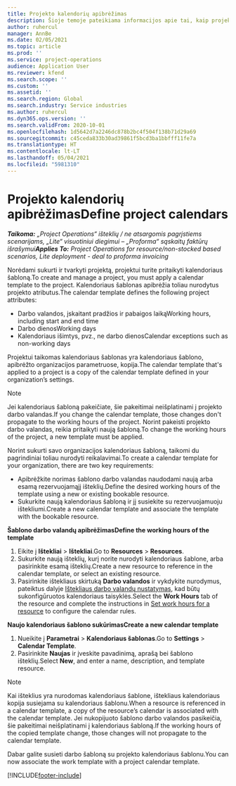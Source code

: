 ```yaml
---
title: Projekto kalendorių apibrėžimas
description: Šioje temoje pateikiama informacijos apie tai, kaip projektui taikyti kalendoriaus šabloną projekto grafikui sekti.
author: ruhercul
manager: AnnBe
ms.date: 02/05/2021
ms.topic: article
ms.prod: ''
ms.service: project-operations
audience: Application User
ms.reviewer: kfend
ms.search.scope: ''
ms.custom: ''
ms.assetid: ''
ms.search.region: Global
ms.search.industry: Service industries
ms.author: ruhercul
ms.dyn365.ops.version: ''
ms.search.validFrom: 2020-10-01
ms.openlocfilehash: 1d5642d7a2246dc878b2bc4f504f138b71d29a69
ms.sourcegitcommit: c45ceda833b30ad39861f5bcd3ba1bbfff11fe7a
ms.translationtype: HT
ms.contentlocale: lt-LT
ms.lasthandoff: 05/04/2021
ms.locfileid: "5981310"
---
```

# <a name="define-project-calendars"></a><span data-ttu-id="3432c-103">Projekto kalendorių apibrėžimas</span><span class="sxs-lookup"><span data-stu-id="3432c-103">Define project calendars</span></span>

<span data-ttu-id="3432c-104">_**Taikoma:** „Project Operations“ išteklių / ne atsargomis pagrįstiems scenarijams, „Lite“ visuotiniui diegimui – „Proforma“ sąskaitų faktūrų išrašymui_</span><span class="sxs-lookup"><span data-stu-id="3432c-104">_**Applies To:** Project Operations for resource/non-stocked based scenarios, Lite deployment - deal to proforma invoicing_</span></span>

<span data-ttu-id="3432c-105">Norėdami sukurti ir tvarkyti projektą, projektui turite pritaikyti kalendoriaus šabloną.</span><span class="sxs-lookup"><span data-stu-id="3432c-105">To create and manage a project, you must apply a calendar template to the project.</span></span> <span data-ttu-id="3432c-106">Kalendoriaus šablonas apibrėžia toliau nurodytus projekto atributus.</span><span class="sxs-lookup"><span data-stu-id="3432c-106">The calendar template defines the following project attributes:</span></span>

- <span data-ttu-id="3432c-107">Darbo valandos, įskaitant pradžios ir pabaigos laiką</span><span class="sxs-lookup"><span data-stu-id="3432c-107">Working hours, including start and end time</span></span>
- <span data-ttu-id="3432c-108">Darbo dienos</span><span class="sxs-lookup"><span data-stu-id="3432c-108">Working days</span></span>
- <span data-ttu-id="3432c-109">Kalendoriaus išimtys, pvz., ne darbo dienos</span><span class="sxs-lookup"><span data-stu-id="3432c-109">Calendar exceptions such as non-working days</span></span>

<span data-ttu-id="3432c-110">Projektui taikomas kalendoriaus šablonas yra kalendoriaus šablono, apibrėžto organizacijos parametruose, kopija.</span><span class="sxs-lookup"><span data-stu-id="3432c-110">The calendar template that's applied to a project is a copy of the calendar template defined in your organization’s settings.</span></span>

> [!NOTE]
> <span data-ttu-id="3432c-111">Jei kalendoriaus šabloną pakeičiate, šie pakeitimai neišplatinami į projekto darbo valandas.</span><span class="sxs-lookup"><span data-stu-id="3432c-111">If you change the calendar template, those changes don't propagate to the working hours of the project.</span></span> <span data-ttu-id="3432c-112">Norint pakeisti projekto darbo valandas, reikia pritaikyti naują šabloną.</span><span class="sxs-lookup"><span data-stu-id="3432c-112">To change the working hours of the project, a new template must be applied.</span></span>

<span data-ttu-id="3432c-113">Norint sukurti savo organizacijos kalendoriaus šabloną, taikomi du pagrindiniai toliau nurodyti reikalavimai.</span><span class="sxs-lookup"><span data-stu-id="3432c-113">To create a calendar template for your organization, there are two key requirements:</span></span>

- <span data-ttu-id="3432c-114">Apibrėžkite norimas šablono darbo valandas naudodami naują arba esamą rezervuojamąjį išteklių.</span><span class="sxs-lookup"><span data-stu-id="3432c-114">Define the desired working hours of the template using a new or existing bookable resource.</span></span>
- <span data-ttu-id="3432c-115">Sukurkite naują kalendoriaus šabloną ir jį susiekite su rezervuojamuoju ištekliumi.</span><span class="sxs-lookup"><span data-stu-id="3432c-115">Create a new calendar template and associate the template with the bookable resource.</span></span>

<span data-ttu-id="3432c-116">**Šablono darbo valandų apibrėžimas**</span><span class="sxs-lookup"><span data-stu-id="3432c-116">**Define the working hours of the template**</span></span>

1. <span data-ttu-id="3432c-117">Eikite į **Ištekliai** \> **Ištekliai**.</span><span class="sxs-lookup"><span data-stu-id="3432c-117">Go to **Resources** \> **Resources**.</span></span>
2. <span data-ttu-id="3432c-118">Sukurkite naują išteklių, kurį norite nurodyti kalendoriaus šablone, arba pasirinkite esamą išteklių.</span><span class="sxs-lookup"><span data-stu-id="3432c-118">Create a new resource to reference in the calendar template, or select an existing resource.</span></span>
3. <span data-ttu-id="3432c-119">Pasirinkite ištekliaus skirtuką **Darbo valandos** ir vykdykite nurodymus, pateiktus dalyje [Ištekliaus darbo valandų nustatymas](https://docs.microsoft.com/dynamics365/field-service/set-work-hours-resource), kad būtų sukonfigūruotos kalendoriaus taisyklės.</span><span class="sxs-lookup"><span data-stu-id="3432c-119">Select the **Work Hours** tab of the resource and complete the instructions in [Set work hours for a resource](https://docs.microsoft.com/dynamics365/field-service/set-work-hours-resource) to configure the calendar rules.</span></span>

<span data-ttu-id="3432c-120">**Naujo kalendoriaus šablono sukūrimas**</span><span class="sxs-lookup"><span data-stu-id="3432c-120">**Create a new calendar template**</span></span>

1. <span data-ttu-id="3432c-121">Nueikite į **Parametrai** \> **Kalendoriaus šablonas**.</span><span class="sxs-lookup"><span data-stu-id="3432c-121">Go to **Settings** \> **Calendar Template**.</span></span>
2. <span data-ttu-id="3432c-122">Pasirinkite **Naujas** ir įveskite pavadinimą, aprašą bei šablono išteklių.</span><span class="sxs-lookup"><span data-stu-id="3432c-122">Select **New**, and enter a name, description, and template resource.</span></span>

> [!NOTE]
> <span data-ttu-id="3432c-123">Kai išteklius yra nurodomas kalendoriaus šablone, ištekliaus kalendoriaus kopija susiejama su kalendoriaus šablonu.</span><span class="sxs-lookup"><span data-stu-id="3432c-123">When a resource is referenced in a calendar template, a copy of the resource’s calendar is associated with the calendar template.</span></span> <span data-ttu-id="3432c-124">Jei nukopijuoto šablono darbo valandos pasikeičia, šie pakeitimai neišplatinami į kalendoriaus šabloną.</span><span class="sxs-lookup"><span data-stu-id="3432c-124">If the working hours of the copied template change, those changes will not propagate to the calendar template.</span></span>

<span data-ttu-id="3432c-125">Dabar galite susieti darbo šabloną su projekto kalendoriaus šablonu.</span><span class="sxs-lookup"><span data-stu-id="3432c-125">You can now associate the work template with a project calendar template.</span></span>


[!INCLUDE[footer-include](../includes/footer-banner.md)]


